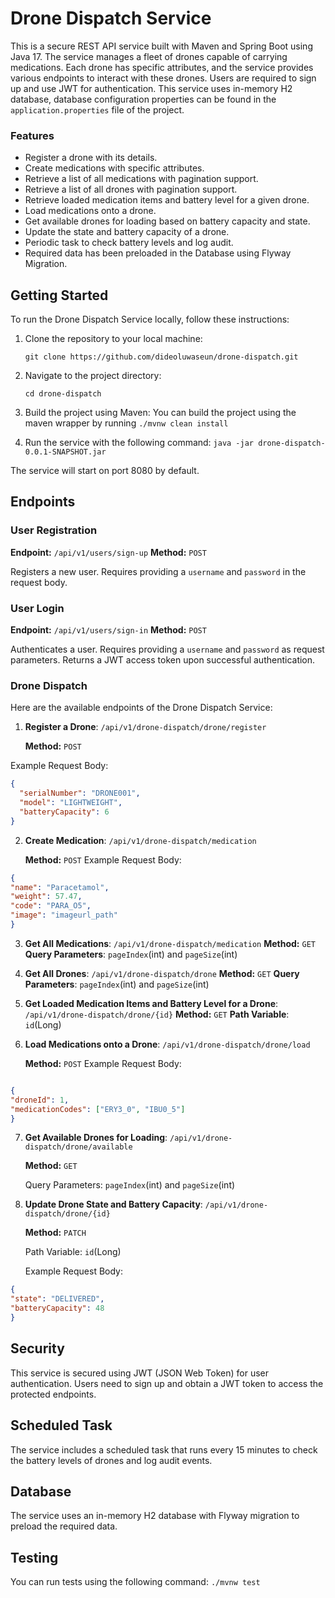 # Drone Dispatch Service

This is a secure REST API service built with Maven and Spring Boot
using Java 17. The service manages a fleet of drones capable of carrying
medications. Each drone has specific attributes, and the service provides 
various endpoints to interact with these drones. Users are required to sign up and use 
JWT for authentication. This service uses in-memory H2 database, database configuration properties can be found
in the `application.properties` file of the project.

### Features

- Register a drone with its details.
- Create medications with specific attributes.
- Retrieve a list of all medications with pagination support.
- Retrieve a list of all drones with pagination support.
- Retrieve loaded medication items and battery level for a given drone.
- Load medications onto a drone.
- Get available drones for loading based on battery capacity and state.
- Update the state and battery capacity of a drone.
- Periodic task to check battery levels and log audit.
- Required data has been preloaded in the Database using Flyway Migration.


## Getting Started

To run the Drone Dispatch Service locally, follow these instructions:

1. Clone the repository to your local machine:

    `git clone https://github.com/dideoluwaseun/drone-dispatch.git`



2. Navigate to the project directory:

   `cd drone-dispatch`


3. Build the project using Maven:
   You can build the project using the maven wrapper by running
      `./mvnw clean install`



4. Run the service with the following command:
   `java -jar drone-dispatch-0.0.1-SNAPSHOT.jar`



The service will start on port 8080 by default.

## Endpoints

### User Registration

**Endpoint:** `/api/v1/users/sign-up`
**Method:** `POST`

Registers a new user. Requires providing a `username` and `password` in the request body.

### User Login

**Endpoint:** `/api/v1/users/sign-in`
**Method:** `POST`

Authenticates a user. Requires providing a `username` and `password` as request parameters. Returns a JWT access token upon successful authentication.

### Drone Dispatch
Here are the available endpoints of the Drone Dispatch Service:

1. **Register a Drone**: `/api/v1/drone-dispatch/drone/register`

   **Method:** `POST`

Example Request Body:
```json
{
  "serialNumber": "DRONE001",
  "model": "LIGHTWEIGHT",
  "batteryCapacity": 6
}
```

2. **Create Medication**: `/api/v1/drone-dispatch/medication`

   **Method:** `POST`
Example Request Body:

```json
{
"name": "Paracetamol",
"weight": 57.47,
"code": "PARA_O5",
"image": "imageurl_path"
}
```

3. **Get All Medications**: `/api/v1/drone-dispatch/medication`
   **Method:** `GET`
   **Query Parameters**: `pageIndex`(int) and `pageSize`(int)


4. **Get All Drones**: `/api/v1/drone-dispatch/drone`
      **Method:** `GET`
   **Query Parameters**: `pageIndex`(int) and `pageSize`(int)


5. **Get Loaded Medication Items and Battery Level for a Drone**: `/api/v1/drone-dispatch/drone/{id}`
   **Method:** `GET`
   **Path Variable**: `id`(Long)


6. **Load Medications onto a Drone**: `/api/v1/drone-dispatch/drone/load`

   **Method:** `POST`
Example Request Body:

```json

{
"droneId": 1,
"medicationCodes": ["ERY3_0", "IBU0_5"]
}
```

7. **Get Available Drones for Loading**: `/api/v1/drone-dispatch/drone/available`

   **Method:** `GET`

      Query Parameters: `pageIndex`(int) and `pageSize`(int)


8. **Update Drone State and Battery Capacity**: `/api/v1/drone-dispatch/drone/{id}`

   **Method:** `PATCH`

      Path Variable: `id`(Long)

   Example Request Body:

```json
{
"state": "DELIVERED",
"batteryCapacity": 48
}
```

## Security
This service is secured using JWT (JSON Web Token) for user authentication.
Users need to sign up and obtain a JWT token to access the protected endpoints.

## Scheduled Task
The service includes a scheduled task that runs every 15 minutes to check the battery levels of drones and log audit events.

## Database
The service uses an in-memory H2 database with Flyway migration to preload the required data.

## Testing
You can run tests using the following command:
      `./mvnw test`




